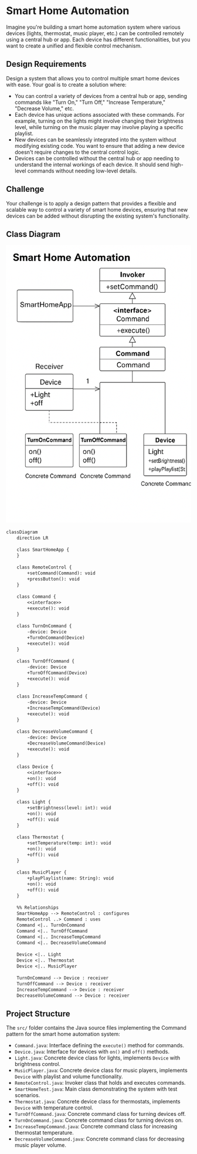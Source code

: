 # Smart Home Automation

Imagine you're building a smart home automation system where various devices (lights, thermostat, music player, etc.) can be controlled remotely using a central hub or app. Each device has different functionalities, but you want to create a unified and flexible control mechanism.

## Design Requirements

Design a system that allows you to control multiple smart home devices with ease. Your goal is to create a solution where:

- You can control a variety of devices from a central hub or app, sending commands like "Turn On," "Turn Off," "Increase Temperature," "Decrease Volume," etc.
- Each device has unique actions associated with these commands. For example, turning on the lights might involve changing their brightness level, while turning on the music player may involve playing a specific playlist.
- New devices can be seamlessly integrated into the system without modifying existing code. You want to ensure that adding a new device doesn't require changes to the central control logic.
- Devices can be controlled without the central hub or app needing to understand the internal workings of each device. It should send high-level commands without needing low-level details.

## Challenge

Your challenge is to apply a design pattern that provides a flexible and scalable way to control a variety of smart home devices, ensuring that new devices can be added without disrupting the existing system's functionality.

## Class Diagram

![Smart Home Automation Class Diagram](commandPatternImage.png)

```mermaid
classDiagram
    direction LR

    class SmartHomeApp {
    }

    class RemoteControl {
        +setCommand(Command): void
        +pressButton(): void
    }

    class Command {
        <<interface>>
        +execute(): void
    }

    class TurnOnCommand {
        -device: Device
        +TurnOnCommand(Device)
        +execute(): void
    }

    class TurnOffCommand {
        -device: Device
        +TurnOffCommand(Device)
        +execute(): void
    }

    class IncreaseTempCommand {
        -device: Device
        +IncreaseTempCommand(Device)
        +execute(): void
    }

    class DecreaseVolumeCommand {
        -device: Device
        +DecreaseVolumeCommand(Device)
        +execute(): void
    }

    class Device {
        <<interface>>
        +on(): void
        +off(): void
    }

    class Light {
        +setBrightness(level: int): void
        +on(): void
        +off(): void
    }

    class Thermostat {
        +setTemperature(temp: int): void
        +on(): void
        +off(): void
    }

    class MusicPlayer {
        +playPlaylist(name: String): void
        +on(): void
        +off(): void
    }

    %% Relationships
    SmartHomeApp --> RemoteControl : configures
    RemoteControl ..> Command : uses
    Command <|.. TurnOnCommand
    Command <|.. TurnOffCommand
    Command <|.. IncreaseTempCommand
    Command <|.. DecreaseVolumeCommand

    Device <|.. Light
    Device <|.. Thermostat
    Device <|.. MusicPlayer

    TurnOnCommand --> Device : receiver
    TurnOffCommand --> Device : receiver
    IncreaseTempCommand --> Device : receiver
    DecreaseVolumeCommand --> Device : receiver
```

## Project Structure

The `src/` folder contains the Java source files implementing the Command pattern for the smart home automation system:

- `Command.java`: Interface defining the `execute()` method for commands.
- `Device.java`: Interface for devices with `on()` and `off()` methods.
- `Light.java`: Concrete device class for lights, implements `Device` with brightness control.
- `MusicPlayer.java`: Concrete device class for music players, implements `Device` with playlist and volume functionality.
- `RemoteControl.java`: Invoker class that holds and executes commands.
- `SmartHomeTest.java`: Main class demonstrating the system with test scenarios.
- `Thermostat.java`: Concrete device class for thermostats, implements `Device` with temperature control.
- `TurnOffCommand.java`: Concrete command class for turning devices off.
- `TurnOnCommand.java`: Concrete command class for turning devices on.
- `IncreaseTempCommand.java`: Concrete command class for increasing thermostat temperature.
- `DecreaseVolumeCommand.java`: Concrete command class for decreasing music player volume.

